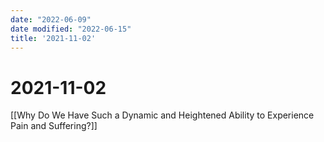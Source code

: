 ```yaml
---
date: "2022-06-09"
date modified: "2022-06-15"
title: '2021-11-02'
---
```


# 2021-11-02
[[Why Do We Have Such a Dynamic and Heightened Ability to Experience Pain and Suffering?]]
